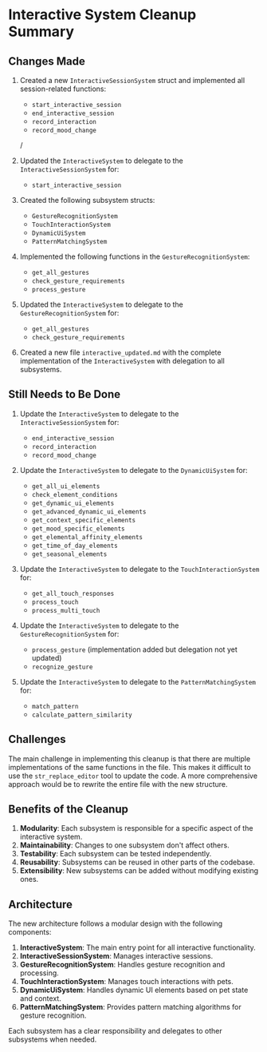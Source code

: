 # Interactive System Cleanup Summary

## Changes Made

1. Created a new `InteractiveSessionSystem` struct and implemented all session-related functions:
   - `start_interactive_session`
   - `end_interactive_session`
   - `record_interaction`
   - `record_mood_change`
   
   /
2. Updated the `InteractiveSystem` to delegate to the `InteractiveSessionSystem` for:
   - `start_interactive_session`

3. Created the following subsystem structs:
   - `GestureRecognitionSystem`
   - `TouchInteractionSystem`
   - `DynamicUiSystem`
   - `PatternMatchingSystem`

4. Implemented the following functions in the `GestureRecognitionSystem`:
   - `get_all_gestures`
   - `check_gesture_requirements`
   - `process_gesture`

5. Updated the `InteractiveSystem` to delegate to the `GestureRecognitionSystem` for:
   - `get_all_gestures`
   - `check_gesture_requirements`

6. Created a new file `interactive_updated.md` with the complete implementation of the `InteractiveSystem` with delegation to all subsystems.

## Still Needs to Be Done

1. Update the `InteractiveSystem` to delegate to the `InteractiveSessionSystem` for:
   - `end_interactive_session`
   - `record_interaction`
   - `record_mood_change`

2. Update the `InteractiveSystem` to delegate to the `DynamicUiSystem` for:
   - `get_all_ui_elements`
   - `check_element_conditions`
   - `get_dynamic_ui_elements`
   - `get_advanced_dynamic_ui_elements`
   - `get_context_specific_elements`
   - `get_mood_specific_elements`
   - `get_elemental_affinity_elements`
   - `get_time_of_day_elements`
   - `get_seasonal_elements`

3. Update the `InteractiveSystem` to delegate to the `TouchInteractionSystem` for:
   - `get_all_touch_responses`
   - `process_touch`
   - `process_multi_touch`

4. Update the `InteractiveSystem` to delegate to the `GestureRecognitionSystem` for:
   - `process_gesture` (implementation added but delegation not yet updated)
   - `recognize_gesture`

5. Update the `InteractiveSystem` to delegate to the `PatternMatchingSystem` for:
   - `match_pattern`
   - `calculate_pattern_similarity`

## Challenges

The main challenge in implementing this cleanup is that there are multiple implementations of the same functions in the file. This makes it difficult to use the `str_replace_editor` tool to update the code. A more comprehensive approach would be to rewrite the entire file with the new structure.

## Benefits of the Cleanup

1. **Modularity**: Each subsystem is responsible for a specific aspect of the interactive system.
2. **Maintainability**: Changes to one subsystem don't affect others.
3. **Testability**: Each subsystem can be tested independently.
4. **Reusability**: Subsystems can be reused in other parts of the codebase.
5. **Extensibility**: New subsystems can be added without modifying existing ones.

## Architecture

The new architecture follows a modular design with the following components:

1. **InteractiveSystem**: The main entry point for all interactive functionality.
2. **InteractiveSessionSystem**: Manages interactive sessions.
3. **GestureRecognitionSystem**: Handles gesture recognition and processing.
4. **TouchInteractionSystem**: Manages touch interactions with pets.
5. **DynamicUiSystem**: Handles dynamic UI elements based on pet state and context.
6. **PatternMatchingSystem**: Provides pattern matching algorithms for gesture recognition.

Each subsystem has a clear responsibility and delegates to other subsystems when needed.